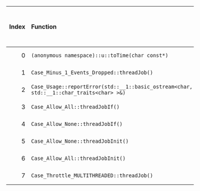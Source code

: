 |   Index | Function                                                                                |   Difference in number of lines |   Function size difference in bytes | Disassembly                                                             | Number of lines in assumed build   | Number of bytes in assumed build   | Number of lines in ignored build   | Number of bytes in ignored build   |
|--------:|:----------------------------------------------------------------------------------------|--------------------------------:|------------------------------------:|:------------------------------------------------------------------------|:-----------------------------------|:-----------------------------------|:-----------------------------------|:-----------------------------------|
|       0 | `(anonymous namespace)::u::toTime(char const*)`                                         |                               1 |                                   0 | [Assumed](0.assume.s.txt), [Ignored](0.none.s.txt), [Diff](0.diff.html) | 592                                | 4,269,680                          | 592                                | 4,270,720                          |
|       1 | `Case_Minus_1_Events_Dropped::threadJob()`                                              |                              -6 |                                 -16 | [Assumed](1.assume.s.txt), [Ignored](1.none.s.txt), [Diff](1.diff.html) | 128                                | 4,220,640                          | 144                                | 4,221,072                          |
|       2 | `Case_Usage::reportError(std::__1::basic_ostream<char, std::__1::char_traits<char> >&)` |                              -6 |                                 -16 | [Assumed](2.assume.s.txt), [Ignored](2.none.s.txt), [Diff](2.diff.html) | 80                                 | 4,214,208                          | 96                                 | 4,214,208                          |
|       3 | `Case_Allow_All::threadJobIf()`                                                         |                              -8 |                                 -32 | [Assumed](3.assume.s.txt), [Ignored](3.none.s.txt), [Diff](3.diff.html) | 304                                | 4,215,440                          | 336                                | 4,215,584                          |
|       4 | `Case_Allow_None::threadJobIf()`                                                        |                              -8 |                                 -32 | [Assumed](4.assume.s.txt), [Ignored](4.none.s.txt), [Diff](4.diff.html) | 304                                | 4,214,288                          | 336                                | 4,214,304                          |
|       5 | `Case_Allow_None::threadJobInit()`                                                      |                             -35 |                                 -96 | [Assumed](5.assume.s.txt), [Ignored](5.none.s.txt), [Diff](5.diff.html) | 608                                | 4,214,832                          | 704                                | 4,214,880                          |
|       6 | `Case_Allow_All::threadJobInit()`                                                       |                             -37 |                                -112 | [Assumed](6.assume.s.txt), [Ignored](6.none.s.txt), [Diff](6.diff.html) | 512                                | 4,215,744                          | 624                                | 4,215,920                          |
|       7 | `Case_Throttle_MULTITHREADED::threadJob()`                                              |                             -48 |                                 -96 | [Assumed](7.assume.s.txt), [Ignored](7.none.s.txt), [Diff](7.diff.html) | 1,312                              | 4,216,256                          | 1,408                              | 4,216,544                          |